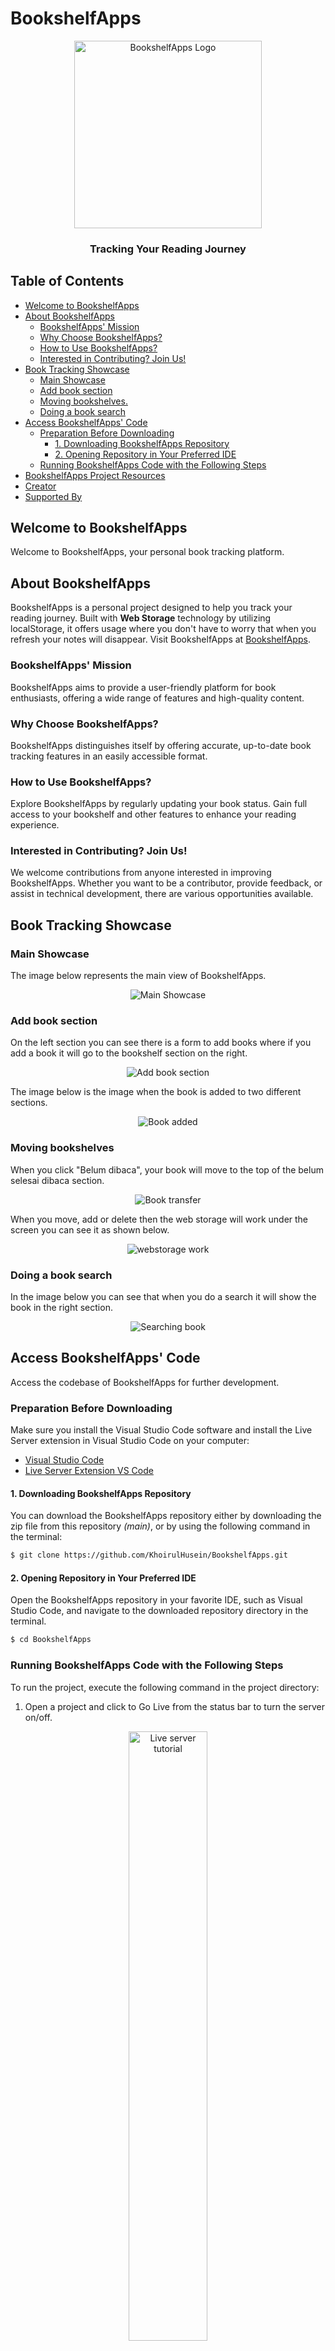 # BookshelfApps

<p align="center">
  <img src="https://github.com/KhoirulHusein/BookshelfApps/blob/master/image/favicon.png" alt="BookshelfApps Logo" width="300px" height="300px">
</p>

<h3 align="center">Tracking Your Reading Journey</h3>

## Table of Contents

- [Welcome to BookshelfApps](#welcome-to-bookshelfapps)
- [About BookshelfApps](#about-bookshelfapps)
  - [BookshelfApps' Mission](#bookshelfapps-mission)
  - [Why Choose BookshelfApps?](#why-choose-bookshelfapps)
  - [How to Use BookshelfApps?](#how-to-use-bookshelfapps)
  - [Interested in Contributing? Join Us!](#interested-in-contributing-join-us)
- [Book Tracking Showcase](#book-tracking-showcase)
  - [Main Showcase](#main-showcase)
  - [Add book section](#add-book-section)
  - [Moving bookshelves.](#moving-bookshelves.)
  - [Doing a book search](#doing-a-book-search)
- [Access BookshelfApps' Code](#access-bookshelfapps-code)
  - [Preparation Before Downloading](#preparation-before-downloading)
    - [1. Downloading BookshelfApps Repository](#1-downloading-bookshelfapps-repository)
    - [2. Opening Repository in Your Preferred IDE](#2-opening-repository-in-your-preferred-ide)
  - [Running BookshelfApps Code with the Following Steps](#running-bookshelfapps-code-with-the-following-steps)
- [BookshelfApps Project Resources](#bookshelfapps-project-resources)
- [Creator](#creator)
- [Supported By](#supported-by)

## Welcome to BookshelfApps

Welcome to BookshelfApps, your personal book tracking platform.

## About BookshelfApps

BookshelfApps is a personal project designed to help you track your reading journey. Built with **Web Storage** technology by utilizing localStorage, it offers usage where you don't have to worry that when you refresh your notes will disappear. Visit BookshelfApps at [BookshelfApps](https://sparklebookshelf.vercel.app/).

### BookshelfApps' Mission

BookshelfApps aims to provide a user-friendly platform for book enthusiasts, offering a wide range of features and high-quality content.

### Why Choose BookshelfApps?

BookshelfApps distinguishes itself by offering accurate, up-to-date book tracking features in an easily accessible format.

### How to Use BookshelfApps?

Explore BookshelfApps by regularly updating your book status. Gain full access to your bookshelf and other features to enhance your reading experience.

### Interested in Contributing? Join Us!

We welcome contributions from anyone interested in improving BookshelfApps. Whether you want to be a contributor, provide feedback, or assist in technical development, there are various opportunities available.

## Book Tracking Showcase

### Main Showcase

The image below represents the main view of BookshelfApps.

<p align="center">
  <img src="https://github.com/KhoirulHusein/BookshelfApps/blob/master/image/showcase/bookshelfapp.png" alt="Main Showcase">
</p>

### Add book section

On the left section you can see there is a form to add books where if you add a book it will go to the bookshelf section on the right.

<p align="center">
  <img src="https://github.com/KhoirulHusein/BookshelfApps/blob/master/image/showcase/addbook.png" alt="Add book section">
</p>

The image below is the image when the book is added to two different sections.

<p align="center">
  <img src="https://github.com/KhoirulHusein/BookshelfApps/blob/master/image/showcase/addbook2.png" alt="Book added">
</p>

### Moving bookshelves

When you click "Belum dibaca", your book will move to the top of the belum selesai dibaca section.

<p align="center">
  <img src="https://github.com/KhoirulHusein/BookshelfApps/blob/master/image/showcase/transferbook.png" alt="Book transfer">
</p>

When you move, add or delete then the web storage will work under the screen you can see it as shown below.

<p align="center">
  <img src="https://github.com/KhoirulHusein/BookshelfApps/blob/master/image/showcase/webstorage-work.png" alt="webstorage work">
</p>

### Doing a book search

In the image below you can see that when you do a search it will show the book in the right section.

<p align="center">
  <img src="https://github.com/KhoirulHusein/BookshelfApps/blob/master/image/showcase/searchbook.png" alt="Searching book">
</p>

## Access BookshelfApps' Code

Access the codebase of BookshelfApps for further development.

### Preparation Before Downloading

Make sure you install the Visual Studio Code software and install the Live Server extension in Visual Studio Code on your computer:

- [Visual Studio Code](https://code.visualstudio.com/download)
- [Live Server Extension VS Code](https://marketplace.visualstudio.com/items?itemName=ritwickdey.LiveServer)

#### 1. Downloading BookshelfApps Repository

You can download the BookshelfApps repository either by downloading the zip file from this repository _(main)_, or by using the following command in the terminal:

```bash
$ git clone https://github.com/KhoirulHusein/BookshelfApps.git
```

#### 2. Opening Repository in Your Preferred IDE

Open the BookshelfApps repository in your favorite IDE, such as Visual Studio Code, and navigate to the downloaded repository directory in the terminal.

```bash
$ cd BookshelfApps
```

### Running BookshelfApps Code with the Following Steps

To run the project, execute the following command in the project directory:

1. Open a project and click to Go Live from the status bar to turn the server on/off.

<p align="center">
  <img src="https://github.com/ritwickdey/vscode-live-server/raw/HEAD/images/Screenshot/vscode-live-server-statusbar-3.jpg" alt="Live server tutorial" width="50%" height="auto">
</p>

2. Right click on a HTML file from Explorer Window and click on Open with Live Server.

<p align="center">
  <img src="https://github.com/ritwickdey/vscode-live-server/raw/HEAD/images/Screenshot/vscode-live-server-explorer-menu-demo-1.gif" alt="Live server tutorial" width="50%" height="auto">
</p>

3. Open a HTML file and right-click on the editor and click on Open with Live Server.

<p align="center">
  <img src="https://github.com/ritwickdey/vscode-live-server/raw/HEAD/images/Screenshot/vscode-live-server-editor-menu-3.jpg" alt="Live server tutorial" width="50%" height="auto">
</p>

4. Hit (alt+L, alt+O) to Open the Server and (alt+L, alt+C) to Stop the server (You can change the shortcut form keybinding). [On MAC, cmd+L, cmd+O and cmd+L, cmd+C]

5. Open the Command Pallete by pressing F1 or ctrl+shift+P and type Live Server: Open With Live Server to start a server or type Live Server: Stop Live Server to stop a server.

## BookshelfApps Project Resources

This project purely uses HTML, CSS, and JavaScript to use DOM and Web Storage.


## Creator

- Khoirul Husein

## Supported By

**Not Available**